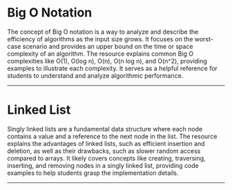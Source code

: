 # Big O Notation

The concept of Big O notation is a way to analyze and describe the efficiency of algorithms as the input size grows. It focuses on the worst-case scenario and provides an upper bound on the time or space complexity of an algorithm. The resource explains common Big O complexities like O(1), O(log n), O(n), O(n log n), and O(n^2), providing examples to illustrate each complexity. It serves as a helpful reference for students to understand and analyze algorithmic performance.

---

#  Linked List 

Singly linked lists are a fundamental data structure where each node contains a value and a reference to the next node in the list. The resource explains the advantages of linked lists, such as efficient insertion and deletion, as well as their drawbacks, such as slower random access compared to arrays. It likely covers concepts like creating, traversing, inserting, and removing nodes in a singly linked list, providing code examples to help students grasp the implementation details.

---

